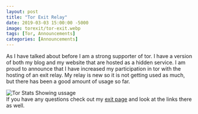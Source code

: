 ```yaml
---
layout: post
title: "Tor Exit Relay"
date: 2019-03-03 15:00:00 -5000
image: torexit/tor-exit.webp
tags: [Tor, Announcements]
categories: [Announcements]
---
```


As I have talked about before I am a strong supporter of tor. I have a version of both my blog and my website that are hosted as a hidden service. I am proud to announce that I have increased my participation in tor with the hosting of an exit relay. My relay is new so it is not getting used as much, but there has been a good amount of usage so far.  

![Tor Stats Showing ussage](/assets/img/torexit/tor-status-33.webp)  
If you have any questions check out my [exit page](https://tor-exit.cyberjake.xyz) and look at the links there as well.
